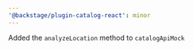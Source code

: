 ```yaml
---
'@backstage/plugin-catalog-react': minor
---
```


Added the `analyzeLocation` method to `catalogApiMock`
